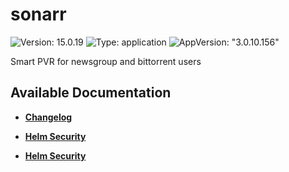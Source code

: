 # sonarr

![Version: 15.0.19](https://img.shields.io/badge/Version-15.0.19-informational?style=flat-square) ![Type: application](https://img.shields.io/badge/Type-application-informational?style=flat-square) ![AppVersion: "3.0.10.156"](https://img.shields.io/badge/AppVersion-"3.0.10.156"-informational?style=flat-square)

Smart PVR for newsgroup and bittorrent users

## Available Documentation

- [**Changelog**](CHANGELOG)

- [**Helm Security**](container-security)

- [**Helm Security**](helm-security)

